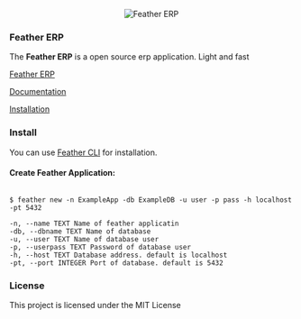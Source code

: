 
  

  

<p  align="center">
<img  src="https://i.ibb.co/F64dDB4/feather-erp.png"  alt="Feather ERP"  border="0"/>

</p>

  

  

  
### Feather ERP
The **Feather ERP** is a open source erp application. Light and fast

[Feather ERP](https://www.feathererp.com)

[Documentation](https://www.feathererp.com/#)

[Installation](https://www.feathererp.com/#)



  

  

### Install

You can use [Feather CLI](https://github.com/dogansalman/feather-cli) for installation.
  
#### Create Feather Application:

```

$ feather new -n ExampleApp -db ExampleDB -u user -p pass -h localhost -pt 5432

-n, --name TEXT Name of feather applicatin
-db, --dbname TEXT Name of database
-u, --user TEXT Name of database user
-p, --userpass TEXT Password of database user
-h, --host TEXT Database address. default is localhost
-pt, --port INTEGER Port of database. default is 5432

```

### License


This project is licensed under the MIT License

  


